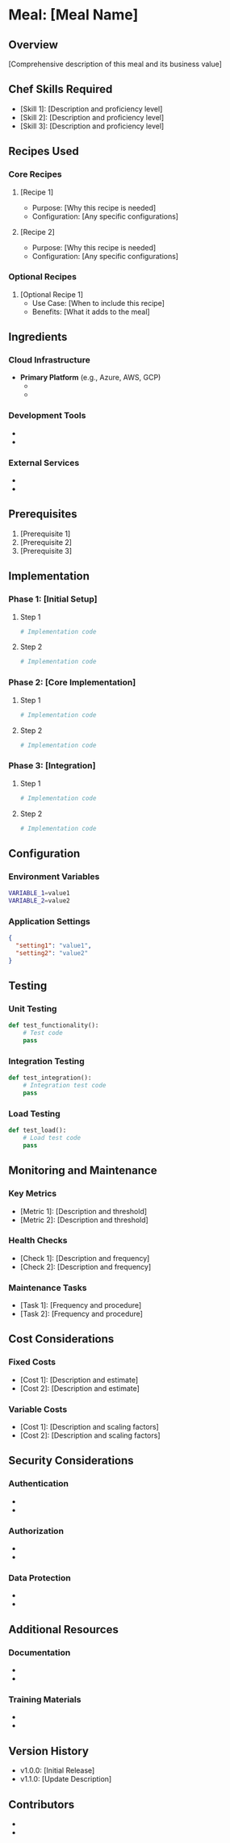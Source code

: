 # Meal: [Meal Name]

## Overview
[Comprehensive description of this meal and its business value]

## Chef Skills Required
- [Skill 1]: [Description and proficiency level]
- [Skill 2]: [Description and proficiency level]
- [Skill 3]: [Description and proficiency level]

## Recipes Used

### Core Recipes
1. [Recipe 1]
   - Purpose: [Why this recipe is needed]
   - Configuration: [Any specific configurations]

2. [Recipe 2]
   - Purpose: [Why this recipe is needed]
   - Configuration: [Any specific configurations]

### Optional Recipes
1. [Optional Recipe 1]
   - Use Case: [When to include this recipe]
   - Benefits: [What it adds to the meal]

## Ingredients

### Cloud Infrastructure
- **Primary Platform** (e.g., Azure, AWS, GCP)
  - [Service 1]: [Purpose]
  - [Service 2]: [Purpose]

### Development Tools
- [Tool 1]: [Version/Purpose]
- [Tool 2]: [Version/Purpose]

### External Services
- [Service 1]: [Purpose]
- [Service 2]: [Purpose]

## Prerequisites
1. [Prerequisite 1]
2. [Prerequisite 2]
3. [Prerequisite 3]

## Implementation

### Phase 1: [Initial Setup]
1. Step 1
   ```python
   # Implementation code
   ```
2. Step 2
   ```python
   # Implementation code
   ```

### Phase 2: [Core Implementation]
1. Step 1
   ```python
   # Implementation code
   ```
2. Step 2
   ```python
   # Implementation code
   ```

### Phase 3: [Integration]
1. Step 1
   ```python
   # Implementation code
   ```
2. Step 2
   ```python
   # Implementation code
   ```

## Configuration

### Environment Variables
```bash
VARIABLE_1=value1
VARIABLE_2=value2
```

### Application Settings
```json
{
  "setting1": "value1",
  "setting2": "value2"
}
```

## Testing

### Unit Testing
```python
def test_functionality():
    # Test code
    pass
```

### Integration Testing
```python
def test_integration():
    # Integration test code
    pass
```

### Load Testing
```python
def test_load():
    # Load test code
    pass
```

## Monitoring and Maintenance

### Key Metrics
- [Metric 1]: [Description and threshold]
- [Metric 2]: [Description and threshold]

### Health Checks
- [Check 1]: [Description and frequency]
- [Check 2]: [Description and frequency]

### Maintenance Tasks
- [Task 1]: [Frequency and procedure]
- [Task 2]: [Frequency and procedure]

## Cost Considerations

### Fixed Costs
- [Cost 1]: [Description and estimate]
- [Cost 2]: [Description and estimate]

### Variable Costs
- [Cost 1]: [Description and scaling factors]
- [Cost 2]: [Description and scaling factors]

## Security Considerations

### Authentication
- [Method 1]: [Description]
- [Method 2]: [Description]

### Authorization
- [Policy 1]: [Description]
- [Policy 2]: [Description]

### Data Protection
- [Measure 1]: [Description]
- [Measure 2]: [Description]

## Additional Resources

### Documentation
- [Link 1]: [Description]
- [Link 2]: [Description]

### Training Materials
- [Resource 1]: [Description]
- [Resource 2]: [Description]

## Version History
- v1.0.0: [Initial Release]
- v1.1.0: [Update Description]

## Contributors
- [Contributor 1]: [Role/Contributions]
- [Contributor 2]: [Role/Contributions]